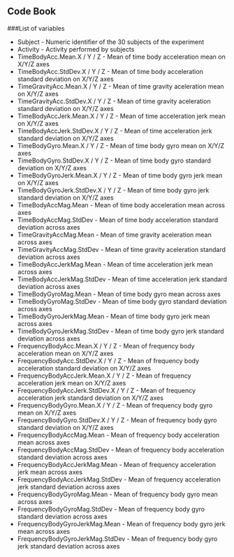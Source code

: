## Code Book

###List of variables

* Subject - Numeric identifier of the 30 subjects of the experiment
* Activity - Activity performed by subjects
* TimeBodyAcc.Mean.X / Y / Z -  Mean of time body acceleration mean on X/Y/Z axes             
* TimeBodyAcc.StdDev.X / Y / Z - Mean of time body acceleration standard deviation on X/Y/Z axes       
* TimeGravityAcc.Mean.X / Y / Z - Mean of time gravity aceleration mean on X/Y/Z axes
* TimeGravityAcc.StdDev.X / Y / Z - Mean of time gravity aceleration standard deviation on X/Y/Z axes
* TimeBodyAccJerk.Mean.X / Y / Z - Mean of time acceleration jerk mean on X/Y/Z axes
* TimeBodyAccJerk.StdDev.X / Y / Z - Mean of time acceleration jerk standard deviation on X/Y/Z axes
* TimeBodyGyro.Mean.X / Y / Z - Mean of time body gyro mean on X/Y/Z axes
* TimeBodyGyro.StdDev.X / Y / Z - Mean of time body gyro standard deviation on X/Y/Z axes 
* TimeBodyGyroJerk.Mean.X / Y / Z - Mean of time body gyro jerk mean on X/Y/Z axes
* TimeBodyGyroJerk.StdDev.X / Y / Z - Mean of time body gyro jerk standard deviation on X/Y/Z axes
* TimeBodyAccMag.Mean - Mean of time body acceleration mean across axes
* TimeBodyAccMag.StdDev - Mean of time body acceleration standard deviation across axes
* TimeGravityAccMag.Mean - Mean of time gravity aceleration mean across axes
* TimeGravityAccMag.StdDev - Mean of time gravity aceleration standard deviation across axes
* TimeBodyAccJerkMag.Mean - Mean of time acceleration jerk mean across axes
* TimeBodyAccJerkMag.StdDev - Mean of time acceleration jerk standard deviation across axes
* TimeBodyGyroMag.Mean - Mean of time body gyro mean across axes
* TimeBodyGyroMag.StdDev - Mean of time body gyro standard deviation across axes
* TimeBodyGyroJerkMag.Mean - Mean of time body gyro jerk mean across axes
* TimeBodyGyroJerkMag.StdDev - Mean of time body gyro jerk standard deviation across axes
* FrequencyBodyAcc.Mean.X / Y / Z -  Mean of frequency body acceleration mean on X/Y/Z axes
* FrequencyBodyAcc.StdDev.X / Y / Z - Mean of frequency body acceleration standard deviation on X/Y/Z axes
* FrequencyBodyAccJerk.Mean.X / Y / Z - Mean of frequency acceleration jerk mean on X/Y/Z axes
* FrequencyBodyAccJerk.StdDev.X / Y / Z - Mean of frequency acceleration jerk standard deviation on X/Y/Z axes
* FrequencyBodyGyro.Mean.X / Y / Z - Mean of frequency body gyro mean on X/Y/Z axes
* FrequencyBodyGyro.StdDev.X / Y / Z - Mean of frequency body gyro standard deviation on X/Y/Z axes 
* FrequencyBodyAccMag.Mean - Mean of frequency body acceleration mean across axes
* FrequencyBodyAccMag.StdDev - Mean of frequency body acceleration standard deviation across axes
* FrequencyBodyAccJerkMag.Mean - Mean of frequency acceleration jerk mean across axes
* FrequencyBodyAccJerkMag.StdDev - Mean of frequency acceleration jerk standard deviation across axes
* FrequencyBodyGyroMag.Mean - Mean of frequency body gyro mean across axes
* FrequencyBodyGyroMag.StdDev - Mean of frequency body gyro standard deviation across axes
* FrequencyBodyGyroJerkMag.Mean - Mean of frequency body gyro jerk mean across axes
* FrequencyBodyGyroJerkMag.StdDev - Mean of frequency body gyro jerk standard deviation across axes